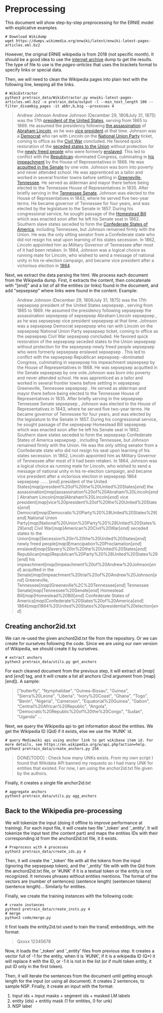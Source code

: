 # Preprocessing
This document will show step-by-step preprocessing for the ERNIE model with explicative examples.

```shell
# Download Wikidump
wget https://dumps.wikimedia.org/enwiki/latest/enwiki-latest-pages-articles.xml.bz2
```

However, the original ERNIE wikipedia is from 2018 (not specific month). It should be a good idea to use the [internet archive](https://archive.org/download/enwiki-20181220) dump to get the results. The type of file to use is the *pages-articles* that uses the brackets format to specify links or special data.

Then, we will need to clean the Wikipedia pages into plain text with the following line, keeping all the links.

```shell
# WikiExtractor
python3 pretrain_data/WikiExtractor.py enwiki-latest-pages-articles.xml.bz2 -o pretrain_data/output -l --min_text_length 100 --filter_disambig_pages -it abbr,b,big --processes 4
```

> <doc id="1624" url="https://en.wikipedia.org/wiki?curid=1624" title="Andrew Johnson">
> Andrew Johnson
> Andrew Johnson (December 29, 1808July 31, 1875) was the 17th <a href="president%20of%20the%20United%20States">president of the United States</a>, serving from 1865 to 1869. He assumed the presidency following <a href="assassination%20of%20Abraham%20Lincoln">the assassination</a> of <a href="Abraham%20Lincoln">Abraham Lincoln</a>, as he was <a href="vice%20president%20of%20the%20United%20States">vice president</a> at that time. Johnson was a <a href="Democratic%20Party%20%28United%20States%29">Democrat</a> who ran with Lincoln on the <a href="National%20Union%20Party%20%28United%20States%29">National Union Party</a> ticket, coming to office as the <a href="American%20Civil%20War">Civil War</a> concluded. He favored quick restoration of the <a href="Secession%20in%20the%20United%20States">seceded states to the Union</a> without protection for the <a href="Emancipation%20Proclamation">newly freed people</a> who were formerly <a href="Slavery%20in%20the%20United%20States">enslaved</a>. This led to conflict with the <a href="Republican%20Party%20%28United%20States%29">Republican</a>-dominated Congress, culminating in <a href="Impeachment%20of%20Andrew%20Johnson">his impeachment</a> by the House of Representatives in 1868. He was <a href="Impeachment%20trial%20of%20Andrew%20Johnson">acquitted in the Senate</a> by one vote.
> Johnson was born into poverty and never attended school. He was apprenticed as a tailor and worked in several frontier towns before settling in <a href="Greeneville%2C%20Tennessee">Greeneville, Tennessee</a>. He served as alderman and mayor there before being elected to the Tennessee House of Representatives in 1835. After briefly serving in the <a href="Tennessee%20Senate">Tennessee Senate</a>, Johnson was elected to the House of Representatives in 1843, where he served five two-year terms. He became governor of Tennessee for four years, and was elected by the legislature to the Senate in 1857. During his congressional service, he sought passage of the <a href="Homestead%20Bill">Homestead Bill</a> which was enacted soon after he left his Senate seat in 1862. Southern slave states seceded to form the <a href="Confederate%20States%20of%20America">Confederate States of America</a>, including Tennessee, but Johnson remained firmly with the Union. He was the only sitting senator from a Confederate state who did not resign his seat upon learning of his states secession. In 1862, Lincoln appointed him as Military Governor of Tennessee after most of it had been retaken. In 1864, Johnson was a logical choice as running mate for Lincoln, who wished to send a message of national unity in his re-election campaign, and became vice president after a victorious election in <a href="1864%20United%20States%20presidential%20election">1864</a>.

Next, we extract the data parsing the html. We process each document from the Wikipedia dump. First, it extracts the content, then concatenate with "[end]" and a list of all the entities (or links) found in the document, and add "sepsepsep" where links were found in the content. Example:

> Andrew Johnson (December 29, 1808July 31, 1875) was the 17th  sepsepsep president of the United States sepsepsep , serving from 1865 to 1869. He assumed the presidency following  sepsepsep the assassination sepsepsep  of  sepsepsep Abraham Lincoln sepsepsep , as he was  sepsepsep vice president sepsepsep  at that time. Johnson was a  sepsepsep Democrat sepsepsep  who ran with Lincoln on the  sepsepsep National Union Party sepsepsep  ticket, coming to office as the  sepsepsep Civil War sepsepsep  concluded. He favored quick restoration of the  sepsepsep seceded states to the Union sepsepsep  without protection for the  sepsepsep newly freed people sepsepsep  who were formerly  sepsepsep enslaved sepsepsep . This led to conflict with the  sepsepsep Republican sepsepsep -dominated Congress, culminating in  sepsepsep his impeachment sepsepsep  by the House of Representatives in 1868. He was  sepsepsep acquitted in the Senate sepsepsep  by one vote.Johnson was born into poverty and never attended school. He was apprenticed as a tailor and worked in several frontier towns before settling in  sepsepsep Greeneville, Tennessee sepsepsep . He served as alderman and mayor there before being elected to the Tennessee House of Representatives in 1835. After briefly serving in the  sepsepsep Tennessee Senate sepsepsep , Johnson was elected to the House of Representatives in 1843, where he served five two-year terms. He became governor of Tennessee for four years, and was elected by the legislature to the Senate in 1857. During his congressional service, he sought passage of the  sepsepsep Homestead Bill sepsepsep  which was enacted soon after he left his Senate seat in 1862. Southern slave states seceded to form the  sepsepsep Confederate States of America sepsepsep , including Tennessee, but Johnson remained firmly with the Union. He was the only sitting senator from a Confederate state who did not resign his seat upon learning of his states secession. In 1862, Lincoln appointed him as Military Governor of Tennessee after most of it had been retaken. In 1864, Johnson was a logical choice as running mate for Lincoln, who wished to send a message of national unity in his re-election campaign, and became vice president after a victorious election in  sepsepsep 1864 sepsepsep ...... [_end_]
> president of the United States[_map_]president%20of%20the%20United%20States[_end_]
> the assassination[_map_]assassination%20of%20Abraham%20Lincoln[_end_]
> Abraham Lincoln[_map_]Abraham%20Lincoln[_end_]
> vice president[_map_]vice%20president%20of%20the%20United%20States[_end_]
> Democrat[_map_]Democratic%20Party%20%28United%20States%29[_end_]
> National Union Party[_map_]National%20Union%20Party%20%28United%20States%29[_end_]
> Civil War[_map_]American%20Civil%20War[_end_]
> seceded states to the Union[_map_]Secession%20in%20the%20United%20States[_end_]
> newly freed people[_map_]Emancipation%20Proclamation[_end_]
> enslaved[_map_]Slavery%20in%20the%20United%20States[_end_]
> Republican[_map_]Republican%20Party%20%28United%20States%29[_end_]
> his impeachment[_map_]Impeachment%20of%20Andrew%20Johnson[_end_]
> acquitted in the Senate[_map_]Impeachment%20trial%20of%20Andrew%20Johnson[_end_]
> Greeneville, Tennessee[_map_]Greeneville%2C%20Tennessee[_end_]
> Tennessee Senate[_map_]Tennessee%20Senate[_end_]
> Homestead Bill[_map_]Homestead%20Bill[_end_]
> Confederate States of America[_map_]Confederate%20States%20of%20America[_end_]
> 1864[_map_]1864%20United%20States%20presidential%20election[_end_]

## Creating anchor2id.txt
We can re-used the given anchord2id.txt file from the repository. Or we can create for ourselves following the code. Since we are using our own version of Wikipedia, we should create it by ourselves.

```shell
# extract anchors
python3 pretrain_data/utils.py get_anchors
```

For each cleaned document from the previous step, it will extract all [_map_] and [_end_] tag, and it will create a list all anchors (2nd argument from [map][end]). A sample:

> ["butterfly", "Nymphalidae", "Guinea-Bissau", "Guinea", "Sierra%20Leone", "Liberia", "Ivory%20Coast", "Ghana", "Togo", "Benin", "Nigeria", "Cameroon", "Equatorial%20Guinea", "Gabon", "Central%20African%20Republic", "Angola", "Democratic%20Republic%20of%20the%20Congo", "Sudan", "Uganda" ...


Next, we query the Wikipedia api to get information about the entities. We get the Wikipedia ID (Qid) if it exists, else we use the '#UNK' id.

```shell
# query Mediawiki api using anchor link to get wikibase item id. For more details, see https://en.wikipedia.org/w/api.php?action=help.
python3 pretrain_data/create_anchors.py 256 
```

> DONE[TODO] : Check how many UNKs exists. From my own script I found that Wikidata API banned my requests so I had many UNK for entities that existed. For now, I am using the anchor2id.txt file given by the authors.

Finally, it creates a single file anchor2id.txt

```shell
# aggregate anchors 
python3 pretrain_data/utils.py agg_anchors
```

## Back to the Wikipedia pre-processing

We will tokenize the input (doing it offline to improve performance at training). For each input file, it will create two file '_token' and '_entity'.
It will tokenize the input text (the content part) and maps the entities IDs with their corresponding id from the anchord2id.txt file, it it exists.

```shell
# Preprocess with 4 processes
python3 pretrain_data/create_ids.py 4
```

Then, it will create the '_token' file with all the tokens from the input (ignoring the sepsepsep token), and the '_entity' file with with the Qid from the anchord2id.txt file, or '#UNK' if it is a textual token or the entity is not recognized. It removes phrases without entities mentions. The format of the vectors are (number of sentences) (sentence length) (sentencen tokens) (sentence length)... Similarly for entities.


Finally, we create the training instances with the following code:

```shell
# create instances
python3 pretrain_data/create_insts.py 4
# merge
python3 code/merge.py
```

It first loads the entity2id.txt used to train the transE embeddings, with the format:

> Qxxxx 12345678

Now, it loads the '_token' and '_entity' files from previous step. It creates a vector full of -1 for the entity, when it is '#UNK', if it is a wikipedia ID (Q*) it will replace it with the ID, or -1 it is not in the list (or if multi token entity, it put ID only in the first token). 

Then, it will iterate the sentences from the document until getting enough length for the input (or using all document). It creates 2 sentences, to sample NSP.
Finally, it create an input with the format:
1. Input ids + input masks + segment ids + masked LM labels
2. entity (ids) + entitiy mask (1 for entities, 0 for unk)
3. NSP label

